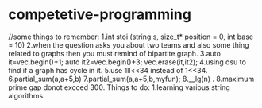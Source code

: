 # competetive-programming
//some things to remember:
1.int stoi (string s, size_t* position = 0, int base = 10)
2.when the question asks you about two teams and also some thing related to graphs then you must remind of bipartite graph.
3.auto it=vec.begin()+1;
    auto it2=vec.begin()+3;
    vec.erase(it,it2);
4.using dsu to find if a graph has cycle in it.
5.use 1ll<<34 instead of 1<<34.
6.partial_sum(a,a+5,b)
7.partial_sum(a,a+5,b,myfun);
8.__lg(n) .
8.maximum prime gap donot excced 300.
Things to do:
1.learning various string algorithms.

